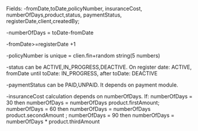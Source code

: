 Fields: 
-fromDate,toDate,policyNumber, insuranceCost, numberOfDays,product,status, paymentStatus, registerDate,client,createdBy;

-numberOfDays = toDate-fromDate

-fromDate>=registerDate +1

-policyNumber is unique = clien.fin+random string(5 numbers)

-status can be ACTIVE,IN_PROGRESS,DEACTIVE.
On register date: ACTIVE,
fromDate until toDate: IN_PROGRESS,
after toDate: DEACTIVE

-paymentStatus can be PAID,UNPAID. It depends on payment module.

-insuranceCost calculation depends on numberOfDays. If:
numberOfDays = 30 then numberOfDays = numberOfDays 
product.firstAmount;
numberOfDays = 60 then numberOfDays = numberOfDays 
product.secondAmount ;
numberOfDays = 90 then numberOfDays = numberOfDays *
product.thirdAmount